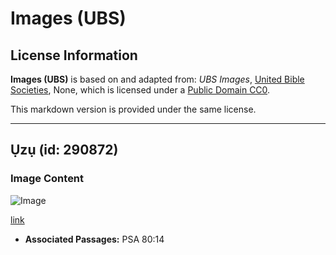 # Images (UBS)

## License Information

**Images (UBS)** is based on and adapted from: _UBS Images_, [United Bible Societies](https://unitedbiblesocieties.org/), None, which is licensed under a [Public Domain CC0](https://creativecommons.org/public-domain/cc0/).

This markdown version is provided under the same license.



--------------------------------

## Ụzụ (id: 290872)

### Image Content

![Image](https://cdn.aquifer.bible/aquifer-content/resources/Media/WEB-0081_boars.jpg)

[link](https://cdn.aquifer.bible/aquifer-content/resources/Media/WEB-0081_boars.jpg)

* **Associated Passages:** PSA 80:14

